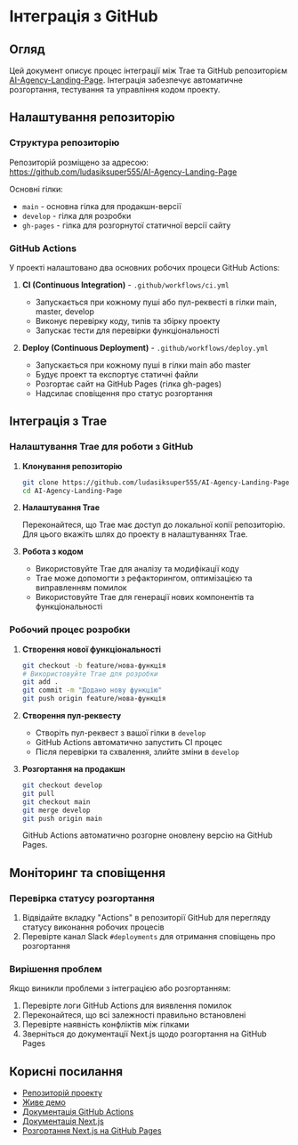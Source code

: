 # Інтеграція з GitHub

## Огляд

Цей документ описує процес інтеграції між Trae та GitHub репозиторієм [AI-Agency-Landing-Page](https://github.com/ludasiksuper555/AI-Agency-Landing-Page). Інтеграція забезпечує автоматичне розгортання, тестування та управління кодом проекту.

## Налаштування репозиторію

### Структура репозиторію

Репозиторій розміщено за адресою: https://github.com/ludasiksuper555/AI-Agency-Landing-Page

Основні гілки:
- `main` - основна гілка для продакшн-версії
- `develop` - гілка для розробки
- `gh-pages` - гілка для розгорнутої статичної версії сайту

### GitHub Actions

У проекті налаштовано два основних робочих процеси GitHub Actions:

1. **CI (Continuous Integration)** - `.github/workflows/ci.yml`
   - Запускається при кожному пуші або пул-реквесті в гілки main, master, develop
   - Виконує перевірку коду, типів та збірку проекту
   - Запускає тести для перевірки функціональності

2. **Deploy (Continuous Deployment)** - `.github/workflows/deploy.yml`
   - Запускається при кожному пуші в гілки main або master
   - Будує проект та експортує статичні файли
   - Розгортає сайт на GitHub Pages (гілка gh-pages)
   - Надсилає сповіщення про статус розгортання

## Інтеграція з Trae

### Налаштування Trae для роботи з GitHub

1. **Клонування репозиторію**

   ```bash
   git clone https://github.com/ludasiksuper555/AI-Agency-Landing-Page.git
   cd AI-Agency-Landing-Page
   ```

2. **Налаштування Trae**

   Переконайтеся, що Trae має доступ до локальної копії репозиторію. Для цього вкажіть шлях до проекту в налаштуваннях Trae.

3. **Робота з кодом**

   - Використовуйте Trae для аналізу та модифікації коду
   - Trae може допомогти з рефакторингом, оптимізацією та виправленням помилок
   - Використовуйте Trae для генерації нових компонентів та функціональності

### Робочий процес розробки

1. **Створення нової функціональності**

   ```bash
   git checkout -b feature/нова-функція
   # Використовуйте Trae для розробки
   git add .
   git commit -m "Додано нову функцію"
   git push origin feature/нова-функція
   ```

2. **Створення пул-реквесту**

   - Створіть пул-реквест з вашої гілки в `develop`
   - GitHub Actions автоматично запустить CI процес
   - Після перевірки та схвалення, злийте зміни в `develop`

3. **Розгортання на продакшн**

   ```bash
   git checkout develop
   git pull
   git checkout main
   git merge develop
   git push origin main
   ```

   GitHub Actions автоматично розгорне оновлену версію на GitHub Pages.

## Моніторинг та сповіщення

### Перевірка статусу розгортання

1. Відвідайте вкладку "Actions" в репозиторії GitHub для перегляду статусу виконання робочих процесів
2. Перевірте канал Slack `#deployments` для отримання сповіщень про розгортання

### Вирішення проблем

Якщо виникли проблеми з інтеграцією або розгортанням:

1. Перевірте логи GitHub Actions для виявлення помилок
2. Переконайтеся, що всі залежності правильно встановлені
3. Перевірте наявність конфліктів між гілками
4. Зверніться до документації Next.js щодо розгортання на GitHub Pages

## Корисні посилання

- [Репозиторій проекту](https://github.com/ludasiksuper555/AI-Agency-Landing-Page)
- [Живе демо](https://ludasiksuper555.github.io/AI-Agency-Landing-Page)
- [Документація GitHub Actions](https://docs.github.com/en/actions)
- [Документація Next.js](https://nextjs.org/docs)
- [Розгортання Next.js на GitHub Pages](https://nextjs.org/docs/deployment#github-pages)